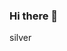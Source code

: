 ### Hi there 👋

<!--
**silveracosta/silveracosta** is a ✨ _special_ ✨ repository because its `README.md` (this file) appears on your GitHub profile.

Here are some ideas to get you started:

i am Silver Acosta, BSIT-3, Central Philippine University.

5 fun Interesting about myself

-i have a biggest secretly dream for being popular sometimes.
-having a passion in dancing.
-bonding a good situation in my whole family.
-watching anime series during my free time and feeling down in myself.
-Being a good Boyfriend to my special someone.

-->
silver
